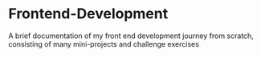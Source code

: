 # Frontend-Development
A brief documentation of my front end development journey from scratch, consisting of many mini-projects and challenge exercises
